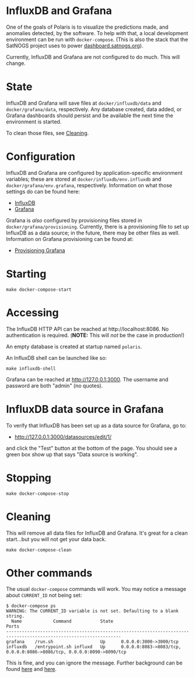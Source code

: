 # InfluxDB and Grafana

One of the goals of Polaris is to visualize the predictions made, and
anomalies detected, by the software.  To help with that, a local
development environment can be run with `docker-compose`.  (This is
also the stack that the SatNOGS project uses to power
[dashboard.satnogs.org](https://dashboard.satnogs.org)).

Currently, InfluxDB and Grafana are not configured to do much.  This
will change.

# State

InfluxDB and Grafana will save files at `docker/influxdb/data` and
`docker/grafana/data`, respectively.  Any database created, data
added, or Grafana dashboards should persist and be available the next
time the environment is started.

To clean those files, see [Cleaning](#cleaning).

# Configuration

InfluxDB and Grafana are configured by application-specific
environment variables; these are stored at
`docker/influxdb/env.influxdb` and `docker/grafana/env.grafana`,
respectively.  Information on what those settings do can be found
here:

- [InfluxDB](https://hub.docker.com/_/influxdb/)
- [Grafana](https://grafana.com/docs/installation/docker/)

Grafana is *also* configured by provisioning files stored in
`docker/grafana/provisioning`.  Currently, there is a provisioning
file to set up InfluxDB as a data source; in the future, there may be
other files as well.  Information on Grafana provisioning can be found
at:

- [Provisioning Grafana](https://grafana.com/docs/administration/provisioning/)

# Starting

```
make docker-compose-start
```

# Accessing

The InfluxDB HTTP API can be reached at http://localhost:8086.  No
authentication is required.  (**NOTE:** This will *not* be the case in
production!)

An empty database is created at startup named `polaris`.

An InfluxDB shell can be launched like so:

```
make influxdb-shell
```

Grafana can be reached at http://127.0.0.1:3000.  The username and
password are both "admin" (no quotes).

# InfluxDB data source in Grafana

To verify that InfluxDB has been set up as a data source for Grafana,
go to:

* http://127.0.0.1:3000/datasources/edit/1/

and click the "Test" button at the bottom of the page.  You should see
a green box show up that says "Data source is working".

# Stopping

```
make docker-compose-stop
```

# Cleaning

This will remove all data files for InfluxDB and Grafana.  It's great
for a clean start...but you will not get your data back.

```
make docker-compose-clean
```

# Other commands

The usual `docker-compose` commands will work.  You may notice a
message about `CURRENT_ID` not being set:

```
$ docker-compose ps
WARNING: The CURRENT_ID variable is not set. Defaulting to a blank string.
  Name            Command           State                                   Ports
------------------------------------------------------------------------------------------------------------------
grafana    /run.sh                  Up      0.0.0.0:3000->3000/tcp
influxdb   /entrypoint.sh influxd   Up      0.0.0.0:8083->8083/tcp, 0.0.0.0:8086->8086/tcp, 0.0.0.0:8090->8090/tcp
```

This is fine, and you can ignore the message.  Further background can
be found
[here](https://gitlab.com/crespum/polaris/merge_requests/14#note_176910451)
and [here](https://github.com/docker/compose/issues/4725).
